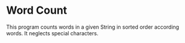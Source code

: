# Word Count
This program counts words in a given String in sorted order according words. It neglects special characters. 
